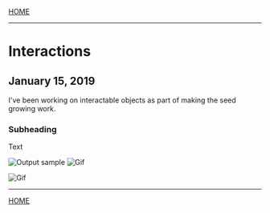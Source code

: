 

[HOME](https://avijr.com)

---

# Interactions
## January 15, 2019

I've been working on interactable objects as part of making the seed growing work.

### Subheading

Text

![Output sample](https://github.com/Polaros/AVI/raw/master/gifs/lava.gif)
![Gif](https://github.com/Polaros/AVI/raw/master/gifs/seed_throw.gif)

![Gif](https://github.com/Polaros/AVI/raw/master/gifs/tree_enter.gif)

---

[HOME](https://avijr.com)
